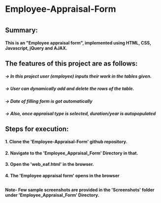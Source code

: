 # Employee-Appraisal-Form
# 

## Summary:
#### This is an "Employee appraisal form", implemented using HTML, CSS, Javascript, jQuery and AJAX.
### 

## The features of this project are as follows:

  ##### -> In this project user (employee) inputs their work in the tables given.
  ##### -> User can dynamically add and delete the rows of the table. 

  ##### -> Date of filling form is got automatically
  ##### -> Also, once appraisal type is selected, duration/year is autopopulated 
 ##
 
## Steps for execution:

  #### 1. Clone the 'Employee-Appraisal-Form' github repository.
  #### 2. Navigate to the 'Employee_Appraisal_Form' Directory in that.
  #### 3. Open the 'web_eaf.html' in the browser.
  #### 4. The 'Employee appraisal form' opens in the browser
  ##
  #### Note- Few sample screenshots are provided in the 'Screenshots' folder under 'Employee_Appraisal_Form' Directory.
  ##
  
   #
